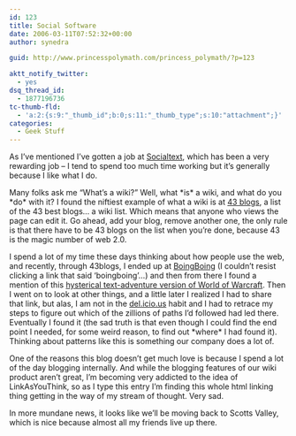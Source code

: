 ```yaml
---
id: 123
title: Social Software
date: 2006-03-11T07:52:32+00:00
author: synedra

guid: http://www.princesspolymath.com/princess_polymath/?p=123

aktt_notify_twitter:
  - yes
dsq_thread_id:
  - 1877196736
tc-thumb-fld:
  - 'a:2:{s:9:"_thumb_id";b:0;s:11:"_thumb_type";s:10:"attachment";}'
categories:
  - Geek Stuff
---
```

As I&#8217;ve mentioned I&#8217;ve gotten a job at [Socialtext](http://www.socialtext.com), which has been a very rewarding job &#8211; I tend to spend too much time working but it&#8217;s generally because I like what I do.
  
Many folks ask me &#8220;What&#8217;s a wiki?&#8221; Well, what \*is\* a wiki, and what do you \*do\* with it? I found the niftiest example of what a wiki is at [43 blogs](http://43best.weblogswork.com/), a list of the 43 best blogs&#8230; a wiki list. Which means that anyone who views the page can edit it. Go ahead, add your blog, remove another one, the only rule is that there have to be 43 blogs on the list when you&#8217;re done, because 43 is the magic number of web 2.0.
  
I spend a lot of my time these days thinking about how people use the web, and recently, through 43blogs, I ended up at [BoingBoing](http://boingboing.net/) (I couldn&#8217;t resist clicking a link that said &#8216;boingboing&#8217;&#8230;) and then from there I found a mention of this [hysterical text-adventure version of World of Warcraft](http://www.wired.com/news/columns/0,70348-0.html?tw=wn_index_3). Then I went on to look at other things, and a little later I realized I had to share that link, but alas, I am not in the [del.icio.us](http:/del.icio.us) habit and I had to retrace my steps to figure out which of the zillions of paths I&#8217;d followed had led there. Eventually I found it (the sad truth is that even though I could find the end point I needed, for some weird reason, to find out \*where\* I had found it). Thinking about patterns like this is something our company does a lot of.
  
One of the reasons this blog doesn&#8217;t get much love is because I spend a lot of the day blogging internally. And while the blogging features of our wiki product aren&#8217;t great, I&#8217;m becoming very addicted to the idea of LinkAsYouThink, so as I type this entry I&#8217;m finding this whole html linking thing getting in the way of my stream of thought. Very sad.
  
In more mundane news, it looks like we&#8217;ll be moving back to Scotts Valley, which is nice because almost all my friends live up there.